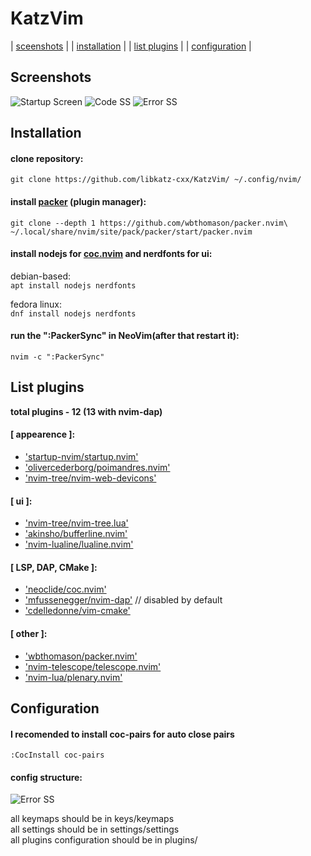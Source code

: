 # KatzVim
| [sceenshots](#screenshots)      |
| [installation](#installation)   |
| [list plugins](#list-plugins)   |
| [configuration](#configuration) |

## Screenshots
![Startup Screen](https://raw.github.com/libkatz-cxx/KatzNVim/main/screenshots/startup_screen.png)
![Code SS](https://raw.github.com/libkatz-cxx/KatzNVim/main/screenshots/code.png)
![Error SS](https://raw.github.com/libkatz-cxx/KatzNVim/main/screenshots/lsp.png)

## Installation
#### clone repository:
```
git clone https://github.com/libkatz-cxx/KatzVim/ ~/.config/nvim/
```

#### install [packer](https://github.com/wbthomason/packer.nvim) (plugin manager):
```
git clone --depth 1 https://github.com/wbthomason/packer.nvim\   
~/.local/share/nvim/site/pack/packer/start/packer.nvim
```

#### install nodejs for [coc.nvim](https://github.com/neoclide/coc.nvim) and nerdfonts for ui:   
debian-based:   
``` apt install nodejs nerdfonts ```

fedora linux:   
``` dnf install nodejs nerdfonts ``` 

#### run the ":PackerSync" in NeoVim(after that restart it):    
``` nvim -c ":PackerSync" ```

## List plugins   
**total plugins - 12 (13 with nvim-dap)**  

#### [ appearence ]:   
* ['startup-nvim/startup.nvim'](https://github.com/startup-nvim/startup.nvim)   
* ['olivercederborg/poimandres.nvim'](https://github.com/olivercederborg/poimandres.nvim)   
* ['nvim-tree/nvim-web-devicons'](https://github.com/nvim-tree/nvim-web-devicons)   

#### [ ui ]:   
* ['nvim-tree/nvim-tree.lua'](https://github.com/nvim-tree/nvim-tree.lua)    
* ['akinsho/bufferline.nvim'](https://github.com/akinsho/bufferline.nvim)     
* ['nvim-lualine/lualine.nvim'](https://github.com/nvim-lualine/lualine.nvim)   

#### [ LSP, DAP, CMake ]:   
* ['neoclide/coc.nvim'](https://github.com/neoclide/coc.nvim)   
* ['mfussenegger/nvim-dap'](https://github.com/mfussenegger/nvim-dap)   // disabled by default   
* ['cdelledonne/vim-cmake'](https://github.com/cdelledonne/vim-cmake)   

#### [ other ]:   
* ['wbthomason/packer.nvim'](https://github.com/wbthomason/packer.nvim)   
* ['nvim-telescope/telescope.nvim'](https://github.com/nvim-telescope/telescope.nvim)   
* ['nvim-lua/plenary.nvim'](https://github.com/nvim-lua/plenary.nvim)   


## Configuration   
#### I recomended to install coc-pairs for auto close pairs   
``` :CocInstall coc-pairs ```   

#### config structure:
![Error SS](https://raw.github.com/libkatz-cxx/KatzNVim/main/screenshots/tree.png)
        
all keymaps should be in keys/keymaps   
all settings should be in settings/settings   
all plugins configuration should be in plugins/   

